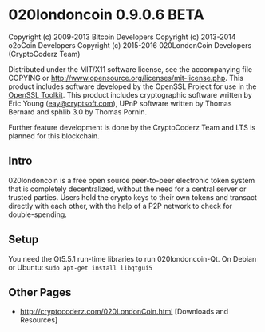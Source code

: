 020londoncoin 0.9.0.6 BETA
=======

Copyright (c) 2009-2013 Bitcoin Developers
Copyright (c) 2013-2014 o2oCoin Developers
Copyright (c) 2015-2016 020LondonCoin Developers (CryptoCoderz Team)

Distributed under the MIT/X11 software license, see the accompanying
file COPYING or http://www.opensource.org/licenses/mit-license.php.
This product includes software developed by the OpenSSL Project for use in the [OpenSSL Toolkit](http://www.openssl.org/). This product includes
cryptographic software written by Eric Young ([eay@cryptsoft.com](mailto:eay@cryptsoft.com)), UPnP software written by Thomas Bernard and
sphlib 3.0 by Thomas Pornin.

Further feature development is done by the CryptoCoderz Team and LTS is planned for this blockchain.

Intro
---------------------
020londoncoin is a free open source peer-to-peer electronic token system that is
completely decentralized, without the need for a central server or trusted
parties.  Users hold the crypto keys to their own tokens and transact directly
with each other, with the help of a P2P network to check for double-spending.


Setup
---------------------
You need the Qt5.5.1 run-time libraries to run 020londoncoin-Qt. On Debian or Ubuntu:
	`sudo apt-get install libqtgui5`



Other Pages
---------------------
- http://cryptocoderz.com/020LondonCoin.html [Downloads and Resources]

